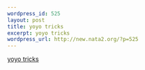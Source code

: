```yaml
--- 
wordpress_id: 525
layout: post
title: yoyo tricks
excerpt: yoyo tricks
wordpress_url: http://new.nata2.org/?p=525
---
```

<a href="http://www.yoyoing.com/shawn/videos/yoyos/">yoyo tricks</a>
